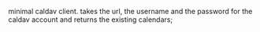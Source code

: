 minimal caldav client. takes the url, the username and the password for the caldav account and returns the existing calendars;
